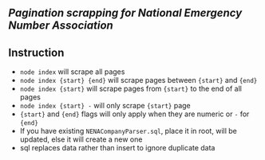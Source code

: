 
## _Pagination scrapping for National Emergency Number Association_


## Instruction

- `node index` will scrape all pages
- `node index {start} {end}` will scrape pages between `{start}` and `{end}`
- `node index {start}` will scrape pages from `{start}` to the end of all pages
- `node index {start} -` will only scrape `{start}` page
- `{start}` and `{end}` flags will only apply when they are numeric or `-` for `{end}`
- If you have existing `NENACompanyParser.sql`, place it in root, will be updated, else it will create a new one
- sql replaces data rather than insert to ignore duplicate data
